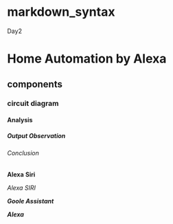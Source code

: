 # markdown_syntax
Day2
# Home Automation by Alexa
## components
### circuit diagram
#### Analysis
##### Output Observation
###### Conclusion
**Alexa**
__Siri__

*Alexa*
_SIRI_

**_Goole Assistant_**

__*Alexa*__
